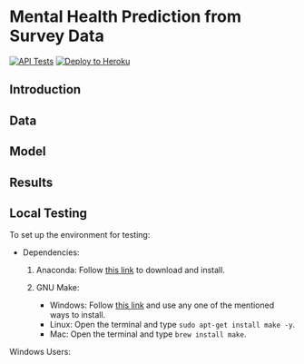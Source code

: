 # Mental Health Prediction from Survey Data

[![API Tests](https://github.com/IndraP24/mental-health-prediction/actions/workflows/test_upload.yml/badge.svg?branch=master)](https://github.com/IndraP24/mental-health-prediction/actions/workflows/test_upload.yml)
[![Deploy to Heroku](https://github.com/IndraP24/mental-health-prediction/actions/workflows/heroku_docker_deploy.yml/badge.svg)](https://github.com/IndraP24/mental-health-prediction/actions/workflows/heroku_docker_deploy.yml)

## Introduction

## Data

## Model

## Results

## Local Testing

To set up the environment for testing:

- Dependencies:
    1. Anaconda: Follow [this link](https://www.anaconda.com/download/) to download and install.

    2. GNU Make:
        - Windows: Follow [this link](https://www.technewstoday.com/install-and-use-make-in-windows/) and use any one of the mentioned ways to install.
        - Linux: Open the terminal and type `sudo apt-get install make -y`.
        - Mac: Open the terminal and type `brew install make`.

Windows Users:  
